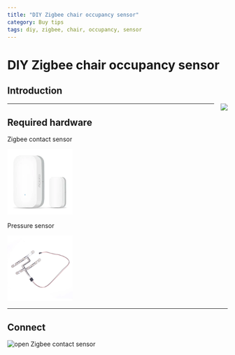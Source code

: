 ```yaml
---
title: "DIY Zigbee chair occupancy sensor"
category: Buy tips
tags: diy, zigbee, chair, occupancy, sensor
---
```


# DIY Zigbee chair occupancy sensor

## Introduction

<img src="../esphome/images_chair/zigbee_chair_sensor.jpg" height="180px" style="margin-left:15px;float:right"/>

---

## Required hardware

Zigbee contact sensor

<a href="../buy/smart_home_best_buy_tips#contact-sensor">
<img src="../buy/images_zigbee/zigbee_contact_sensor_aqara.webp" alt="Zigbee contact sensor" height="150px" /></a>

Pressure sensor

<a href="../buy/esphome_diy#pressure-sensor">
<img src="../buy/images_diy/pressure_sensor.webp" alt="pressure sensor" height="150px" /></a>

---

## Connect

<img src="images_zigbee_chair/open_contact_sensor.png" alt="open Zigbee contact sensor" height="150px" />